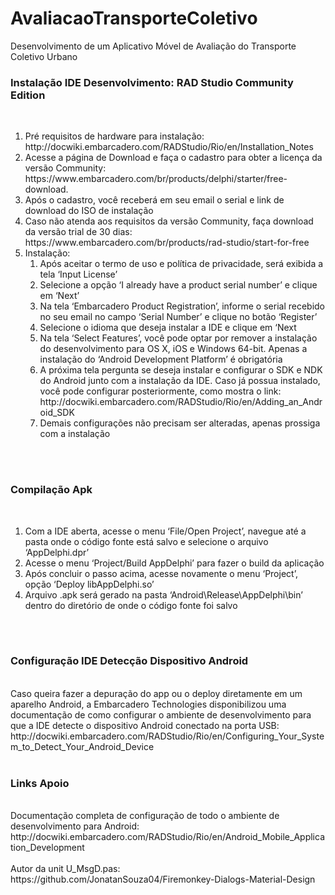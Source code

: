 # AvaliacaoTransporteColetivo
Desenvolvimento de um Aplicativo Móvel de Avaliação do Transporte Coletivo Urbano



<h3>Instalação IDE Desenvolvimento: RAD Studio Community Edition</h3>
</br>
<ol>
  <li>Pré requisitos de hardware para instalação: http://docwiki.embarcadero.com/RADStudio/Rio/en/Installation_Notes</li>
  <li>Acesse a página de Download e faça o cadastro para obter a licença da versão Community: https://www.embarcadero.com/br/products/delphi/starter/free-download.</li> 
  <li>Após o cadastro, você receberá em seu email o serial e link de download do ISO de instalação</li>
  <li>Caso não atenda aos requisitos da versão Community, faça download da versão trial de 30 dias: https://www.embarcadero.com/br/products/rad-studio/start-for-free </br>
  <li>Instalação:
    <ol>
      <li>Após aceitar o termo de uso e política de privacidade, será exibida a tela ‘Input License’</li>
      <li>Selecione a opção ‘I already have a product serial number’ e clique em ‘Next’</li>
      <li>Na tela ‘Embarcadero Product Registration’, informe o serial recebido no seu email no campo ‘Serial Number’ e clique no botão ‘Register’</li>
      <li>Selecione o idioma que deseja instalar a IDE e clique em ‘Next</li>
      <li>Na tela ‘Select Features’, você pode optar por remover a instalação do desenvolvimento para OS X, iOS e Windows 64-bit. Apenas a instalação do ‘Android Development Platform’ é obrigatória</li>
      <li>A próxima tela pergunta se deseja instalar e configurar o SDK e NDK do Android junto com a instalação da IDE. Caso já possua instalado, você pode configurar posteriormente, como mostra o link: http://docwiki.embarcadero.com/RADStudio/Rio/en/Adding_an_Android_SDK</li>
      <li>Demais configurações não precisam ser alteradas, apenas prossiga com a instalação</li>
    </ol>  
  </li>
</ol>  
</br>
</br>
<h3>Compilação Apk</h3>
</br>
<ol>
  <li>Com a IDE aberta, acesse o menu ‘File/Open Project’, navegue até a pasta onde o código fonte está salvo e selecione o arquivo ‘AppDelphi.dpr’</li>
  <li>Acesse o menu ‘Project/Build AppDelphi’ para fazer o build da aplicação</li>
  <li>Após concluir o passo acima, acesse novamente o menu ‘Project’, opção ‘Deploy libAppDelphi.so’</li>
  <li>Arquivo .apk será gerado na pasta ‘Android\Release\AppDelphi\bin’ dentro do diretório de onde o código fonte foi salvo</li>
</ol>  
</br>
</br>
<h3>Configuração IDE Detecção Dispositivo Android</h3>
</br>
  Caso queira fazer a depuração do app ou o deploy diretamente em um aparelho Android, a Embarcadero Technologies disponibilizou uma documentação de como configurar o ambiente de desenvolvimento para que a IDE detecte o dispositivo Android conectado na porta USB: http://docwiki.embarcadero.com/RADStudio/Rio/en/Configuring_Your_System_to_Detect_Your_Android_Device
</br>
</br>
<h3>Links Apoio</h3>
</br>
  Documentação completa de configuração de todo o ambiente de desenvolvimento para Android: http://docwiki.embarcadero.com/RADStudio/Rio/en/Android_Mobile_Application_Development
</br>
</br>
Autor da unit U_MsgD.pas: https://github.com/JonatanSouza04/Firemonkey-Dialogs-Material-Design



